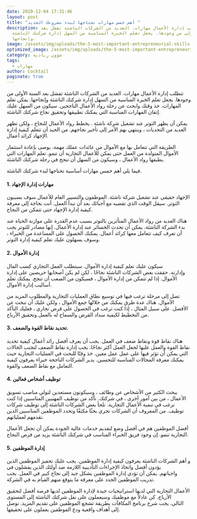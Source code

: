 ```yaml
---
date: 2020-12-04 17:31:46
layout: post
title: "أهم خمس مهارات تحتاجها لبدء مشروعك الجديد "
description: تتطلب إدارة الأعمال مهارات. العديد من الشركات الناشئة تفشل بعد
  السنة الأولى من وجودها. يجعل تعلم الخبرة المناسبة من السهل إدارة شركتك الناشئة
  وإنجاحها.
image: /assets/img/uploads/the-5-most-important-entrepreneurial-skills.png
optimized_image: /assets/img/uploads/the-5-most-important-entrepreneurial-skills.png
category: شؤون ريادية
tags:
  - مهارات
author: Cocktail
paginate: true
---
```

تتطلب إدارة الأعمال مهارات. العديد من الشركات الناشئة تفشل بعد السنة الأولى من وجودها. يجعل تعلم الخبرة المناسبة من السهل إدارة شركتك الناشئة وإنجاحها. يمكن تعلم المهارات. خذ وقتك وابحث عن رحلة رواد الأعمال الناجحين. سيكون من السهل عليك إتقان المهارات المناسبة التي يمكنك تطبيقها وتحقيق نجاح شركتك الناشئة. 

يمكن أن يظهر التوتر عند تشغيل شركة ناشئة . يخطط رواد الأعمال للنجاح ، ولكن تظهر العديد من التحديات ، وينتهي بهم الأمر إلى تأخير نجاحهم. من الجيد أن تتعلم كيفية إدارة الإجهاد كرائد أعمال.

الطريقة التي تتعامل بها مع الأموال من عائدات عملك مهمة. يوصى بإعادة استثمار الأموال المتولدة من العمل حتى يمكن للأعمال التجارية أن تنمو. تعلم المهارات التي يطبقها رواد الأعمال ، وسيكون من السهل أن تنجح في رحلة شركتك الناشئة.

فيما يلي أهم خمس مهارات أساسية تحتاجها لبدء شركتك الناشئة.

#### 1. مهارات إدارة الإجهاد

الإجهاد حقيقي عند تشغيل شركة ناشئة. الموظفون والتسيير العام للأعمال سوف يسببون التوتر. سيقل الوقت الذي تقضيه مع أحبائك بعد أن تبدأ العمل. أنت بحاجة إلى معرفة كيفية إدارة الإجهاد حتى تتمكن من النجاح.

هناك العديد من رواد الأعمال المتأثرين بالتوتر بسبب عدم القدرة على موازنة الحياة عند بدء الشركة الناشئة. يمكن أن تحدث الخسائر عند إدارة الأعمال. إنها مصادر للتوتر يجب أن تعرف كيف تتعامل معها كرائد أعمال. يمكنك الحصول على المساعدة من الخبراء ، وسوف يسهلون عليك تعلم كيفية إدارة التوتر.

#### 2. إدارة الأموال

سيكون عليك تعلم كيفية إدارة الأموال. سيتطلب العمل التجاري كسب المال وإدارته. حققت بعض الشركات الناشئة نجاحًا ، لكن لم يكن أصحابها حريصين على إدارة الأموال. إذا لم تتمكن من إدارة الأموال ، فسيكون من الصعب أن تنجح. يمكنك تعلم أساليب إدارة الأموال.

تصل إلى مرحلة ترغب فيها في توسيع نطاق العمليات التجارية والمطلوب المزيد من الأموال. هناك عدة طرق يمكنك من خلالها جمع الأموال ، ولكن عليك أن تبحث عن الأفضل. على سبيل المثال ، إذا كنت ترغب في الحصول على قرض تجاري ، فعليك التأكد من التخطيط لكيفية سداد القرض والسماح له بالعمل وتحقيق الأرباح. 

#### 3. تحديد نقاط القوة والضعف.

هناك نقاط قوة ونقاط ضعف في العمل. يجب أن يعرف أفضل رائد أعمال كيفية تحديد نقاط القوة والعمل عليها لجعل العمل أكثر نجاحًا. يجب إدارة نقاط الضعف لتجنب الحالات التي يمكن أن تؤثر فيها على عمل عمل معين. خذ وقتًا للبحث في العمليات التجارية حيث يمكنك معرفة المجالات المناسبة للتحسين. يدير الشركات الناجحة خبراء يعرفون كيفية التعامل مع نقاط الضعف والقوة.

#### 4. توظيف أشخاص فعالين

يبحث الكثير من الأشخاص عن وظائف ، وسيكونون مستعدين لتولي مناصب تسويق الأعمال ، من بين أمور أخرى ، في شركتك. تأكد من توظيف المهنيين المناسبين إذا كنت ترغب في تنمية الأعمال التجارية. تلجأ بعض الشركات الناشئة إلى توظيف شركات توظيف. من المعروف أن الشركات تجري بحثًا مكثفًا وتحدد الموظفين المناسبين الذين تقدمهم لعملياتهم.

أفضل الموظفين هم في أفضل وضع لتقديم خدمات عالية الجودة يمكن أن تجعل الأعمال التجارية تنمو. إن وجود فريق الخبراء المناسب في شركتك الناشئة يزيد من فرص النجاح.

#### 5. إدارة الموظفين

و أهم الشركات الناشئة يعرفون كيفية إدارة الموظفين. يجب عليك تحفيز الموظفين الذين يؤدون أفضل واتخاذ الإجراءات التأديبية اللازمة ضد أولئك الذين يفشلون في واجباتهم. يمكن أن تؤدي إدارة الموظفين بشكل جيد إلى نجاح كبير في العمل. يجب تدريب الموظفين الجدد على معرفة ما يتوقع منهم القيام به في الشركة.

الأعمال التجارية التي لديها استراتيجيات جيدة لإدارة الموظفين لديها فرصة أفضل لتحقيق الأرباح. كن عادلاً مع موظفيك وسيعملون على نقل شركتك الناشئة إلى المستوى التالي. يجب شرح برنامج المكافآت بطريقة تشجع الموظفين على تقديم المزيد. توصل إلى أهداف واقعية ودع الموظفين يعملون على تحقيقها.